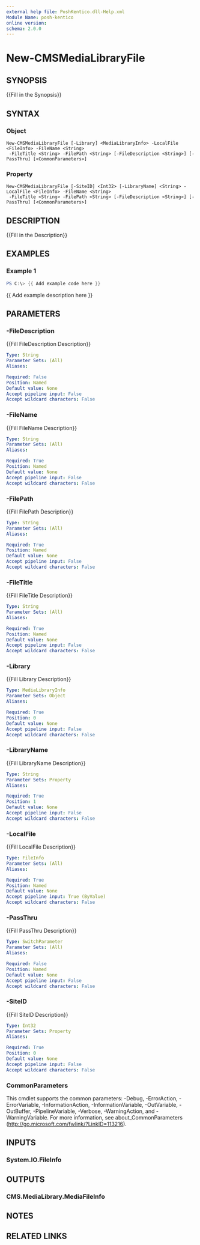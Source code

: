 ```yaml
---
external help file: PoshKentico.dll-Help.xml
Module Name: posh-kentico
online version:
schema: 2.0.0
---
```


# New-CMSMediaLibraryFile

## SYNOPSIS
{{Fill in the Synopsis}}

## SYNTAX

### Object
```
New-CMSMediaLibraryFile [-Library] <MediaLibraryInfo> -LocalFile <FileInfo> -FileName <String>
 -FileTitle <String> -FilePath <String> [-FileDescription <String>] [-PassThru] [<CommonParameters>]
```

### Property
```
New-CMSMediaLibraryFile [-SiteID] <Int32> [-LibraryName] <String> -LocalFile <FileInfo> -FileName <String>
 -FileTitle <String> -FilePath <String> [-FileDescription <String>] [-PassThru] [<CommonParameters>]
```

## DESCRIPTION
{{Fill in the Description}}

## EXAMPLES

### Example 1
```powershell
PS C:\> {{ Add example code here }}
```

{{ Add example description here }}

## PARAMETERS

### -FileDescription
{{Fill FileDescription Description}}

```yaml
Type: String
Parameter Sets: (All)
Aliases:

Required: False
Position: Named
Default value: None
Accept pipeline input: False
Accept wildcard characters: False
```

### -FileName
{{Fill FileName Description}}

```yaml
Type: String
Parameter Sets: (All)
Aliases:

Required: True
Position: Named
Default value: None
Accept pipeline input: False
Accept wildcard characters: False
```

### -FilePath
{{Fill FilePath Description}}

```yaml
Type: String
Parameter Sets: (All)
Aliases:

Required: True
Position: Named
Default value: None
Accept pipeline input: False
Accept wildcard characters: False
```

### -FileTitle
{{Fill FileTitle Description}}

```yaml
Type: String
Parameter Sets: (All)
Aliases:

Required: True
Position: Named
Default value: None
Accept pipeline input: False
Accept wildcard characters: False
```

### -Library
{{Fill Library Description}}

```yaml
Type: MediaLibraryInfo
Parameter Sets: Object
Aliases:

Required: True
Position: 0
Default value: None
Accept pipeline input: False
Accept wildcard characters: False
```

### -LibraryName
{{Fill LibraryName Description}}

```yaml
Type: String
Parameter Sets: Property
Aliases:

Required: True
Position: 1
Default value: None
Accept pipeline input: False
Accept wildcard characters: False
```

### -LocalFile
{{Fill LocalFile Description}}

```yaml
Type: FileInfo
Parameter Sets: (All)
Aliases:

Required: True
Position: Named
Default value: None
Accept pipeline input: True (ByValue)
Accept wildcard characters: False
```

### -PassThru
{{Fill PassThru Description}}

```yaml
Type: SwitchParameter
Parameter Sets: (All)
Aliases:

Required: False
Position: Named
Default value: None
Accept pipeline input: False
Accept wildcard characters: False
```

### -SiteID
{{Fill SiteID Description}}

```yaml
Type: Int32
Parameter Sets: Property
Aliases:

Required: True
Position: 0
Default value: None
Accept pipeline input: False
Accept wildcard characters: False
```

### CommonParameters
This cmdlet supports the common parameters: -Debug, -ErrorAction, -ErrorVariable, -InformationAction, -InformationVariable, -OutVariable, -OutBuffer, -PipelineVariable, -Verbose, -WarningAction, and -WarningVariable.
For more information, see about_CommonParameters (http://go.microsoft.com/fwlink/?LinkID=113216).

## INPUTS

### System.IO.FileInfo

## OUTPUTS

### CMS.MediaLibrary.MediaFileInfo

## NOTES

## RELATED LINKS
